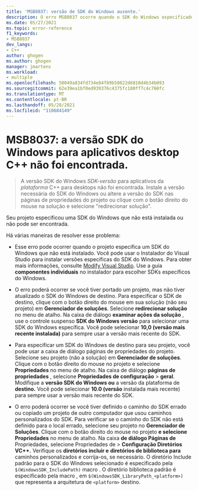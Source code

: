 ```yaml
---
title: 'MSB8037: versão de SDK do Windows ausente.'
description: O erro MSB8037 ocorre quando o SDK do Windows especificado para o projeto não pode ser encontrado.
ms.date: 05/27/2021
ms.topic: error-reference
f1_keywords:
- MSB8037
dev_langs:
- C++
author: ghogen
ms.author: ghogen
manager: jmartens
ms.workload:
- multiple
ms.openlocfilehash: 50049a834fd734e84f89b50822d6810d4b34b093
ms.sourcegitcommit: 62e39ea1bf0ed939376c4375fc180ff7c4c760fc
ms.translationtype: MT
ms.contentlocale: pt-BR
ms.lasthandoff: 05/28/2021
ms.locfileid: "110684149"
---
```

# <a name="msb8037-the-windows-sdk-version-for-desktop-c-apps-wasnt-found"></a>MSB8037: a versão SDK do Windows para aplicativos desktop C++ não foi encontrada.

> A versão SDK do Windows *SDK-versão* para aplicativos da *plataforma* C++ para desktops não foi encontrada. Instale a versão necessária do SDK do Windows ou altere a versão do SDK nas páginas de propriedades do projeto ou clique com o botão direito do mouse na solução e selecione "redirecionar solução".

Seu projeto especificou uma SDK do Windows que não está instalada ou não pode ser encontrada.

Há várias maneiras de resolver esse problema:

- Esse erro pode ocorrer quando o projeto especifica um SDK do Windows que não está instalado. Você pode usar o Instalador do Visual Studio para instalar versões específicas do SDK do Windows. Para obter mais informações, consulte [Modify Visual Studio](../../install/modify-visual-studio.md). Use a guia **componentes individuais** no instalador para escolher SDKs específicos do Windows.

- O erro poderá ocorrer se você tiver portado um projeto, mas não tiver atualizado o SDK do Windows de destino. Para especificar o SDK de destino, clique com o botão direito do mouse em sua solução (não seu projeto) em **Gerenciador de soluções**. Selecione **redirecionar solução** no menu de atalho. Na caixa de diálogo **examinar ações da solução** , use o controle suspenso **SDK do Windows versão** para selecionar uma SDK do Windows específica. Você pode selecionar **10,0 (versão mais recente instalada)** para sempre usar a versão mais recente do SDK.

- Para especificar um SDK do Windows de destino para seu projeto, você pode usar a caixa de diálogo páginas de propriedades do projeto. Selecione seu projeto (não a solução) em **Gerenciador de soluções**. Clique com o botão direito do mouse no projeto e selecione **Propriedades** no menu de atalho. Na caixa de diálogo **páginas de propriedades** , selecione **Propriedades de configuração**  >  **geral**. Modifique a **versão SDK do Windows ou** a versão da plataforma de **destino.** Você pode selecionar **10.0 (versão** instalada mais recente) para sempre usar a versão mais recente do SDK.

- O erro poderá ocorrer se você tiver definido o caminho do SDK errado ou copiado um projeto de outro computador que usou caminhos personalizados do SDK. Para verificar se o caminho do SDK não está definido para o local errado, selecione seu projeto no **Gerenciador de Soluções**. Clique com o botão direito do mouse no projeto **e selecione Propriedades** no menu de atalho. Na caixa **de diálogo Páginas de** Propriedades, selecione Propriedades de   >  **Configuração Diretórios VC++.** Verifique os **diretórios incluir e** **diretórios de biblioteca para** caminhos personalizados e corrija-os, se necessário. O diretório Include padrão para o SDK do Windows selecionado é especificado pela `$(WindowsSDK_IncludePath)` macro . O diretório biblioteca padrão é especificado pela macro , em `$(WindowsSDK_LibraryPath_<platform>)` que representa a arquitetura de `<platform>` destino.

